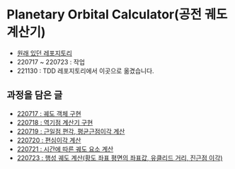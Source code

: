 # Planetary Orbital Calculator(공전 궤도 계산기)
- [원래 있던 레포지토리](https://github.com/currenjin/TDD)
- 220717 ~ 220723 : 작업
- 221130 : TDD 레포지토리에서 이곳으로 옮겼습니다.

## 과정을 담은 글
- [220717 : 궤도 객체 구현](https://currenjin.github.io/wiki/test/#220717currenjinplanetaryorbitalcalculatororbit)
- [220718 : 역기점 계산기 구현](https://currenjin.github.io/wiki/test/#220718currenjinplanetaryorbitalcalculatorjulianclock)
- [220719 : 근일점 편각, 평균근점이각 계산](https://currenjin.github.io/wiki/test/#220719currenjinplanetaryorbitalcalculatorargumentofperiapsisandeccentricityanomalycalculator)
- [220720 : 편심이각 계산](https://currenjin.github.io/wiki/test/#220720currenjinplanetaryorbitalcalculatoreccentricityanomalycalculator)
- [220721 : 시간에 따른 궤도 요소 계산](https://currenjin.github.io/wiki/test/#220721currenjinplanetaryorbitalcalculatorcurrentorbitcalculator)
- [220723 : 행성 궤도 계산(황도 좌표 평면의 좌표값, 유클리드 거리, 진근점 이각)](https://currenjin.github.io/wiki/test/#220723currenjinplanetaryorbitalcalculatorplanetarypositioncalculator)